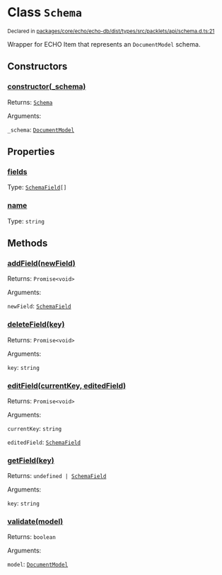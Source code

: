 # Class `Schema`
<sub>Declared in [packages/core/echo/echo-db/dist/types/src/packlets/api/schema.d.ts:21]()</sub>


Wrapper for ECHO Item that represents an  `DocumentModel`  schema.

## Constructors
### [constructor(_schema)]()


Returns: <code>[Schema](/api/@dxos/client/classes/Schema)</code>

Arguments: 

`_schema`: <code>[DocumentModel](/api/@dxos/client/classes/DocumentModel)</code>

## Properties
### [fields]()
Type: <code>[SchemaField](/api/@dxos/client/types/SchemaField)[]</code>
### [name]()
Type: <code>string</code>

## Methods
### [addField(newField)]()


Returns: <code>Promise&lt;void&gt;</code>

Arguments: 

`newField`: <code>[SchemaField](/api/@dxos/client/types/SchemaField)</code>
### [deleteField(key)]()


Returns: <code>Promise&lt;void&gt;</code>

Arguments: 

`key`: <code>string</code>
### [editField(currentKey, editedField)]()


Returns: <code>Promise&lt;void&gt;</code>

Arguments: 

`currentKey`: <code>string</code>

`editedField`: <code>[SchemaField](/api/@dxos/client/types/SchemaField)</code>
### [getField(key)]()


Returns: <code>undefined | [SchemaField](/api/@dxos/client/types/SchemaField)</code>

Arguments: 

`key`: <code>string</code>
### [validate(model)]()


Returns: <code>boolean</code>

Arguments: 

`model`: <code>[DocumentModel](/api/@dxos/client/classes/DocumentModel)</code>